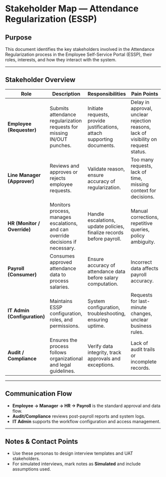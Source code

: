 # Stakeholder Map — Attendance Regularization (ESSP)

## Purpose
This document identifies the key stakeholders involved in the Attendance Regularization process in the Employee Self-Service Portal (ESSP), their roles, interests, and how they interact with the system.

---

## Stakeholder Overview

| Role | Description | Responsibilities | Pain Points | Dependencies |
|------|--------------|------------------|--------------|---------------|
| **Employee (Requester)** | Submits attendance regularization requests for missing IN/OUT punches. | Initiate requests, provide justifications, attach supporting documents. | Delay in approval, unclear rejection reasons, lack of visibility on request status. | Line Manager, HR |
| **Line Manager (Approver)** | Reviews and approves or rejects employee requests. | Validate reason, ensure accuracy of regularization. | Too many requests, lack of time, missing context for decisions. | Employee, HR |
| **HR (Monitor / Override)** | Monitors process, manages escalations, and can override decisions if necessary. | Handle escalations, update policies, finalize records before payroll. | Manual corrections, repetitive queries, policy ambiguity. | Employee, Payroll |
| **Payroll (Consumer)** | Consumes approved attendance data to process salaries. | Ensure accuracy of attendance data before salary computation. | Incorrect data affects payroll accuracy. | HR, IT Admin |
| **IT Admin (Configuration)** | Maintains ESSP configuration, roles, and permissions. | System configuration, troubleshooting, ensuring uptime. | Requests for last-minute changes, unclear business rules. | HR, Compliance |
| **Audit / Compliance** | Ensures the process follows organizational and legal guidelines. | Verify data integrity, track approvals and exceptions. | Lack of audit trails or incomplete records. | HR, IT Admin |

---

## Communication Flow
- **Employee → Manager → HR → Payroll** is the standard approval and data flow.
- **Audit/Compliance** reviews post-payroll reports and system logs.
- **IT Admin** supports the workflow configuration and access management.

---

## Notes & Contact Points
- Use these personas to design interview templates and UAT stakeholders.
- For simulated interviews, mark notes as **Simulated** and include assumptions used.
